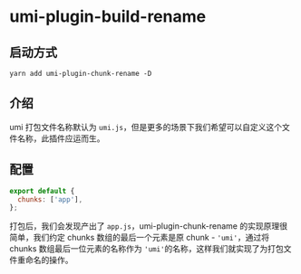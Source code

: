 # umi-plugin-build-rename

## 启动方式

```shell
yarn add umi-plugin-chunk-rename -D
```

## 介绍

umi 打包文件名称默认为 `umi.js`，但是更多的场景下我们希望可以自定义这个文件名称，此插件应运而生。

## 配置

```javascript
export default {
  chunks: ['app'],
};
```

打包后，我们会发现产出了 `app.js`，umi-plugin-chunk-rename 的实现原理很简单，我们约定 chunks 数组的最后一个元素是原 chunk - `'umi'`，通过将 chunks 数组最后一位元素的名称作为 `'umi'`的名称，这样我们就实现了为打包文件重命名的操作。
